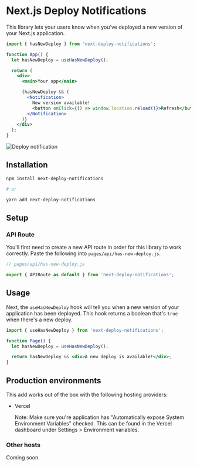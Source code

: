 # Next.js Deploy Notifications

This library lets your users know when you've deployed a new version of your Next.js application.

```jsx
import { hasNewDeploy } from 'next-deploy-notifications';

function App() {
  let hasNewDeploy = useHasNewDeploy();

  return (
    <div>
      <main>Your app</main>

      {hasNewDeploy && (
        <Notification>
          New version available!
          <button onClick={() => window.location.reload()}>Refresh</button>
        </Notification>
      )}
    </div>
  );
}
```

![Deploy notification](https://raw.githubusercontent.com/ryanto/next-deploy-notifications/main/misc/deploy.gif)

## Installation

```bash
npm install next-deploy-notifications

# or

yarn add next-deploy-notifications
```

## Setup

### API Route

You'll first need to create a new API route in order for this library to work correctly. Paste the following into `pages/api/has-new-deploy.js`.

```js
// pages/api/has-new-deploy.js

export { APIRoute as default } from 'next-deploy-notifications';
```

## Usage

Next, the `useHasNewDeploy` hook will tell you when a new version of your application has been deployed. This hook returns a boolean that's `true` when there's a new deploy.

```jsx
import { useHasNewDeploy } from 'next-deploy-notifications';

function Page() {
  let hasNewDeploy = useHasNewDeploy();

  return hasNewDeploy && <div>A new deploy is available!</div>;
}
```

## Production environments

This add works out of the box with the following hosting providers:

- Vercel

  Note: Make sure you're application has "Automatically expose System Environment Variables" checked. This can be found in the Vercel dashboard under Settings > Environment variables.

### Other hosts

Coming soon.
